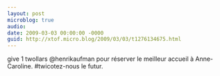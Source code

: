 ```yaml
---
layout: post
microblog: true
audio: 
date: 2009-03-03 00:00:00 -0000
guid: http://xtof.micro.blog/2009/03/03/t1276134675.html
---
```

give 1 twollars @henrikaufman pour réserver le meilleur accueil à Anne-Caroline. #twicotez-nous le futur.
